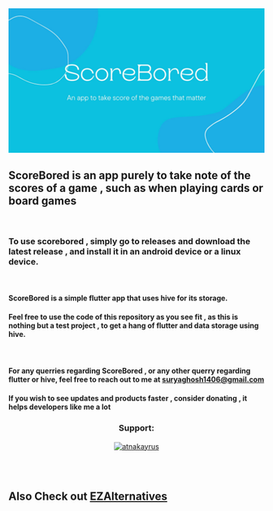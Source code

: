 <img src='ScoreBored.jpg' />
<h2>ScoreBored is an app purely to take note of the scores of a game , such as when playing cards or board games </h2>
<br>
<h3>To use scorebored , simply go to releases and download the latest release , and install it in an android device or a linux device.</h3>
<br>
<h4>ScoreBored is a simple flutter app that uses hive for its storage.</h4>
<h4>Feel free to use the code of this repository as you see fit , as this is nothing but a test project , to get a hang of flutter and data storage using hive.</h4>
<br>
<h4>For any querries regarding ScoreBored , or any other querry regarding flutter or hive, feel free to reach out to me at <a href="suryaghosh1406@gmail.com">suryaghosh1406@gmail.com</a></h4>
<h4>If you wish to see updates and products faster , consider donating , it helps developers like me a lot</h4>
<h3 align="center">Support:</h3>
<p align='center'><a href="https://www.buymeacoffee.com/atnakayrus"> <img align="center" src="https://cdn.buymeacoffee.com/buttons/v2/default-yellow.png" height="50" width="210" alt="atnakayrus" /></a></p>
<br>
<br>
<h2>Also Check out <a href='https://github.com/atnakayrus/EZAlternatives'>EZAlternatives</a></h2>